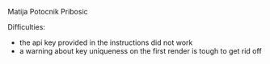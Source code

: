 Matija Potocnik Pribosic

Difficulties:
- the api key provided in the instructions did not work
- a warning about key uniqueness on the first render is tough to get rid off

